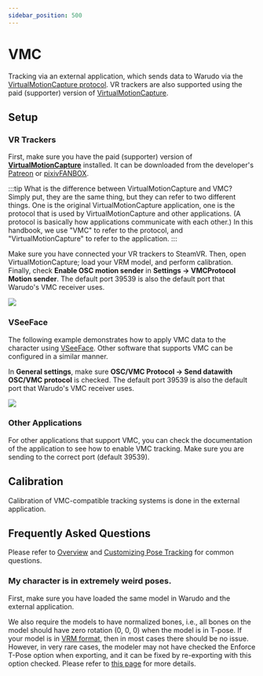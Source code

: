 ```yaml
---
sidebar_position: 500
---
```


# VMC

Tracking via an external application, which sends data to Warudo via the [VirtualMotionCapture protocol](https://protocol.vmc.info/english). VR trackers are also supported using the paid (supporter) version of [VirtualMotionCapture](https://www.patreon.com/sh_akira).

## Setup

### VR Trackers

First, make sure you have the paid (supporter) version of [**VirtualMotionCapture**](https://vmc.info/) installed. It can be downloaded from the developer's [Patreon](https://www.patreon.com/sh_akira) or [pixivFANBOX](https://akira.fanbox.cc/).

:::tip
What is the difference between VirtualMotionCapture and VMC? Simply put, they are the same thing, but they can refer to two different things. One is the original VirtualMotionCapture application, one is the protocol that is used by VirtualMotionCapture and other applications. (A protocol is basically how applications communicate with each other.) In this handbook, we use "VMC" to refer to the protocol, and "VirtualMotionCapture" to refer to the application.
:::

Make sure you have connected your VR trackers to SteamVR. Then, open VirtualMotionCapture; load your VRM model, and perform calibration. Finally, check **Enable OSC motion sender** in **Settings -> VMCProtocol Motion sender**. The default port 39539 is also the default port that Warudo's VMC receiver uses.

![](pathname:///doc-img/en-vmc-1.png)

### VSeeFace

The following example demonstrates how to apply VMC data to the character using [VSeeFace](https://www.vseeface.icu/). Other software that supports VMC can be configured in a similar manner.

In **General settings**, make sure **OSC/VMC Protocol -> Send datawith OSC/VMC protocol** is checked. The default port 39539 is also the default port that Warudo's VMC receiver uses.

![](pathname:///doc-img/zh-vmc-1.webp)

### Other Applications

For other applications that support VMC, you can check the documentation of the application to see how to enable VMC tracking. Make sure you are sending to the correct port (default 39539).

## Calibration

Calibration of VMC-compatible tracking systems is done in the external application.

## Frequently Asked Questions

Please refer to [Overview](overview#FAQ) and [Customizing Pose Tracking](pose-tracking#FAQ) for common questions.

### My character is in extremely weird poses.

First, make sure you have loaded the same model in Warudo and the external application.

We also require the models to have normalized bones,  i.e., all bones on the model should have zero rotation (0, 0, 0) when the model is in T-pose. If your model is in [VRM format](https://vrm.dev/), then in most cases there should be no issue. However, in very rare cases, the modeler may not have checked the Enforce T-Pose option when exporting, and it can be fixed by re-exporting with this option checked. Please refer to [this page](../misc/normalizing-model-bones) for more details.

